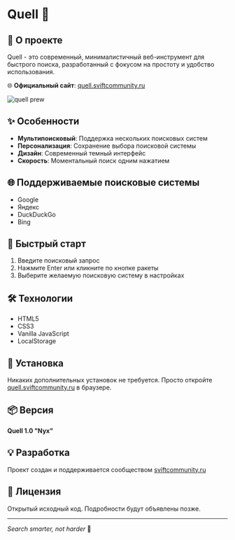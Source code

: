 # Quell 🚀

## 📖 О проекте

Quell - это современный, минималистичный веб-инструмент для быстрого поиска, разработанный с фокусом на простоту и удобство использования.

🌐 **Официальный сайт**: [quell.sviftcommunity.ru](https://quell.sviftcommunity.ru)

![quell prew](https://github.com/user-attachments/assets/89d2a5e8-8aef-46e4-abd1-c73dae2e7c36)

## ✨ Особенности

- **Мультипоисковый**: Поддержка нескольких поисковых систем
- **Персонализация**: Сохранение выбора поисковой системы
- **Дизайн**: Современный темный интерфейс
- **Скорость**: Моментальный поиск одним нажатием

## 🌐 Поддерживаемые поисковые системы

- Google
- Яндекс
- DuckDuckGo
- Bing

## 🚀 Быстрый старт

1. Введите поисковый запрос
2. Нажмите Enter или кликните по кнопке ракеты
3. Выберите желаемую поисковую систему в настройках

## 🛠 Технологии

- HTML5
- CSS3
- Vanilla JavaScript
- LocalStorage

## 🔧 Установка

Никаких дополнительных установок не требуется. Просто откройте [quell.sviftcommunity.ru](https://quell.sviftcommunity.ru) в браузере.

## 📦 Версия

**Quell 1.0 "Nyx"**

## 💡 Разработка

Проект создан и поддерживается сообществом [sviftcommunity.ru](https://sviftcommunity.ru)

## 📄 Лицензия

Открытый исходный код. Подробности будут объявлены позже.

---

*Search smarter, not harder* 🌟 
